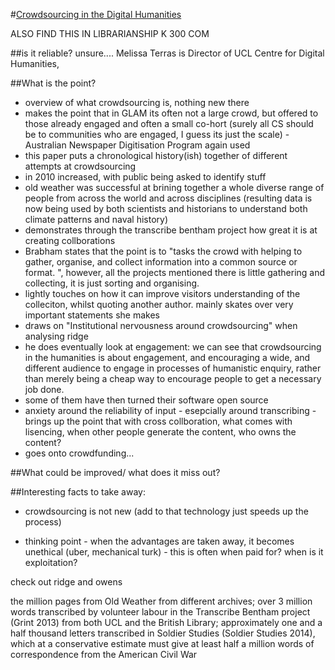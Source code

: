 #[Crowdsourcing in the Digital Humanities](http://discovery.ucl.ac.uk/1447269/1/MTerras_Crowdsourcing%20in%20Digital%20Humanities_Final.pdf)

ALSO FIND THIS IN LIBRARIANSHIP K 300 COM


##is it reliable?
unsure....
Melissa Terras is Director of UCL Centre for Digital Humanities,


##What is the point?
- overview of what crowdsourcing is, nothing new there
- makes the point that in GLAM its often not a large crowd, but offered to those already engaged and often a small co-hort (surely all CS should be to communities who are engaged, I guess its just the scale)
-Australian Newspaper Digitisation Program  again used
- this paper puts a chronological history(ish) together of different attempts at crowdsourcing
- in 2010 increased, with public being asked to identify stuff
- old weather was successful at brining together a whole diverse range of people from across the world and across disciplines (resulting data is now being used by both scientists and
historians to understand both climate patterns and naval history)
- demonstrates through the transcribe bentham project how great it is at creating collborations
- Brabham states that the point is to "tasks the
crowd with helping to gather, organise, and collect information into a common source or format. ", however, all the projects mentioned there is little gathering and collecting, it is just sorting and organising.
- lightly touches on how it can improve visitors understanding of the colleciton, whilst quoting another author. mainly skates over very important statements she makes
- draws on "Institutional nervousness around crowdsourcing" when analysing ridge
- he does eventually look at engagement: we can see
that crowdsourcing in the humanities is about engagement, and encouraging a wide,
and different audience to engage in processes of humanistic enquiry, rather than
merely being a cheap way to encourage people to get a necessary job done.
- some of them have then turned their software open source
- anxiety around the reliability of input - esepcially around transcribing
-brings up the point that with cross collboration, what comes with lisencing, when other people generate the content, who owns the content?
- goes onto crowdfunding...

##What could be improved/ what does it miss out?



##Interesting facts to take away:
- crowdsourcing is not new (add to that technology just speeds up the process)

- thinking point - when the advantages are taken away, it becomes unethical (uber, mechanical turk) - this is often when paid for? when is it exploitation?

check out ridge and owens


 the million pages from Old Weather from different archives; over 3 million
words transcribed by volunteer labour in the Transcribe Bentham project (Grint 2013)
from both UCL and the British Library; approximately one and a half thousand letters
transcribed in Soldier Studies (Soldier Studies 2014), which at a conservative estimate
must give at least half a million words of correspondence from the American Civil
War
